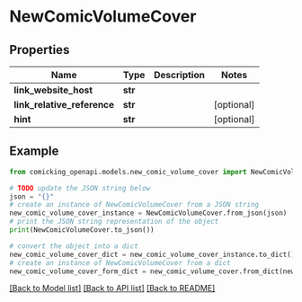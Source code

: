 # NewComicVolumeCover


## Properties

Name | Type | Description | Notes
------------ | ------------- | ------------- | -------------
**link_website_host** | **str** |  | 
**link_relative_reference** | **str** |  | [optional] 
**hint** | **str** |  | [optional] 

## Example

```python
from comicking_openapi.models.new_comic_volume_cover import NewComicVolumeCover

# TODO update the JSON string below
json = "{}"
# create an instance of NewComicVolumeCover from a JSON string
new_comic_volume_cover_instance = NewComicVolumeCover.from_json(json)
# print the JSON string representation of the object
print(NewComicVolumeCover.to_json())

# convert the object into a dict
new_comic_volume_cover_dict = new_comic_volume_cover_instance.to_dict()
# create an instance of NewComicVolumeCover from a dict
new_comic_volume_cover_form_dict = new_comic_volume_cover.from_dict(new_comic_volume_cover_dict)
```
[[Back to Model list]](../README.md#documentation-for-models) [[Back to API list]](../README.md#documentation-for-api-endpoints) [[Back to README]](../README.md)


